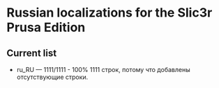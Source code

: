 # Russian localizations for the Slic3r Prusa Edition

## Current list

* ru_RU — 1111/1111 - 100%
1111 строк, потому что добавлены отсутствующие строки.

